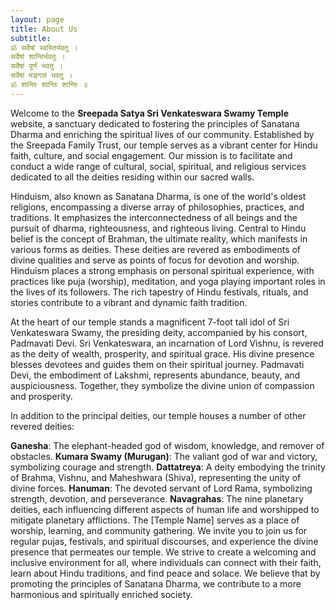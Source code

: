 ```yaml
---
layout: page
title: About Us
subtitle: 
ॐ सर्वेषाऺ स्वस्तिर्भवतु ।
सर्वेषाऺ शान्तिर्भवतु ।
सर्वेषाऺ पूर्णं भवतु ।
सर्वेषाऺ मङ्गलं भवतु ।
ॐ शान्तिः शान्तिः शान्तिः ॥
---
```


Welcome to the **Sreepada Satya Sri Venkateswara Swamy Temple** website, a sanctuary dedicated to fostering the principles of Sanatana Dharma and enriching the spiritual lives of our community.  Established by the Sreepada Family Trust, our temple serves as a vibrant center for Hindu faith, culture, and social engagement.  Our mission is to facilitate and conduct a wide range of cultural, social, spiritual, and religious services dedicated to all the deities residing within our sacred walls.

Hinduism, also known as Sanatana Dharma, is one of the world's oldest religions, encompassing a diverse array of philosophies, practices, and traditions.  It emphasizes the interconnectedness of all beings and the pursuit of dharma, righteousness, and righteous living.  Central to Hindu belief is the concept of Brahman, the ultimate reality, which manifests in various forms as deities.  These deities are revered as embodiments of divine qualities and serve as points of focus for devotion and worship.  Hinduism places a strong emphasis on personal spiritual experience, with practices like puja (worship), meditation, and yoga playing important roles in the lives of its followers.  The rich tapestry of Hindu festivals, rituals, and stories contribute to a vibrant and dynamic faith tradition.

At the heart of our temple stands a magnificent 7-foot tall idol of Sri Venkateswara Swamy, the presiding deity, accompanied by his consort, Padmavati Devi.  Sri Venkateswara, an incarnation of Lord Vishnu, is revered as the deity of wealth, prosperity, and spiritual grace.  His divine presence blesses devotees and guides them on their spiritual journey.  Padmavati Devi, the embodiment of Lakshmi, represents abundance, beauty, and auspiciousness.  Together, they symbolize the divine union of compassion and prosperity.

In addition to the principal deities, our temple houses a number of other revered deities:

**Ganesha**: The elephant-headed god of wisdom, knowledge, and remover of obstacles.
**Kumara Swamy (Murugan)**: The valiant god of war and victory, symbolizing courage and strength.
**Dattatreya**: A deity embodying the trinity of Brahma, Vishnu, and Maheshwara (Shiva), representing the unity of divine forces.
**Hanuman**: The devoted servant of Lord Rama, symbolizing strength, devotion, and perseverance.
**Navagrahas**: The nine planetary deities, each influencing different aspects of human life and worshipped to mitigate planetary afflictions.
The [Temple Name] serves as a place of worship, learning, and community gathering.  We invite you to join us for regular pujas, festivals, and spiritual discourses, and experience the divine presence that permeates our temple.  We strive to create a welcoming and inclusive environment for all, where individuals can connect with their faith, learn about Hindu traditions, and find peace and solace.  We believe that by promoting the principles of Sanatana Dharma, we contribute to a more harmonious and spiritually enriched society.

